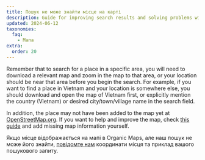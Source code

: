 ```yaml
---
title: Пошук не може знайти місце на карті
description: Guide for improving search results and solving problems with finding objects on the map
updated: 2024-06-12
taxonomies:
  faq:
    - Мапа
extra:
  order: 20
---
```


Remember that to search for a place in a specific area, you will need to download a relevant map and zoom in the map to that area, or your location should be near that area before you begin the search. For example, if you want to find a place in Vietnam and your location is somewhere else, you should download and open the map of Vietnam first, or explicitly mention the country (Vietnam) or desired city/town/village name in the search field.

In addition, the place may not have been added to the map yet at [OpenStreetMap.org](https://www.openstreetmap.org/). If you want to help and improve the map, check [this guide](https://wiki.openstreetmap.org/wiki/Contribute_map_data) and add missing map information yourself.

Якщо місце відображається на мапі в Organic Maps, але наш пошук не може його знайти, [повідомте нам](mailto:support@organicmaps.app) координати місця та приклад вашого пошукового запиту.
